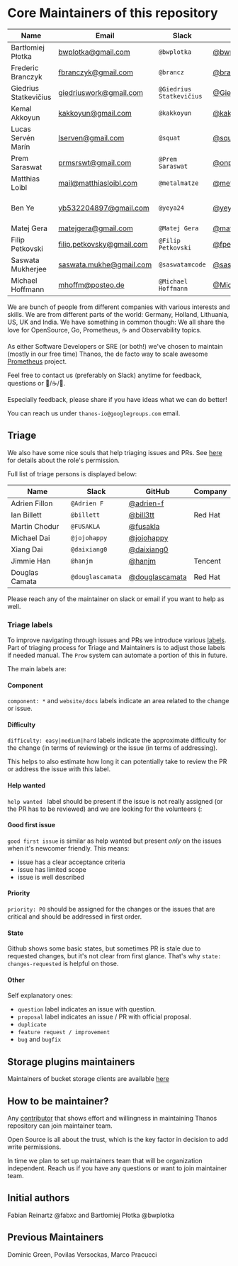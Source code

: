 # Core Maintainers of this repository

| Name                  | Email                     | Slack                    | GitHub                                             | Company             |
|-----------------------|---------------------------|--------------------------|----------------------------------------------------|---------------------|
| Bartłomiej Płotka     | bwplotka@gmail.com        | `@bwplotka`              | [@bwplotka](https://github.com/bwplotka)           | Google              |
| Frederic Branczyk     | fbranczyk@gmail.com       | `@brancz`                | [@brancz](https://github.com/brancz)               | Polar Signals       |
| Giedrius Statkevičius | giedriuswork@gmail.com    | `@Giedrius Statkevičius` | [@GiedriusS](https://github.com/GiedriusS)         | Vinted              |
| Kemal Akkoyun         | kakkoyun@gmail.com        | `@kakkoyun`              | [@kakkoyun](https://github.com/kakkoyun)           | Fal                 |
| Lucas Servén Marín    | lserven@gmail.com         | `@squat`                 | [@squat](https://github.com/squat)                 | Red Hat             |
| Prem Saraswat         | prmsrswt@gmail.com        | `@Prem Saraswat`         | [@onprem](https://github.com/onprem)               | Red Hat             |
| Matthias Loibl        | mail@matthiasloibl.com    | `@metalmatze`            | [@metalmatze](https://github.com/metalmatze)       | Polar Signals       |
| Ben Ye                | yb532204897@gmail.com     | `@yeya24`                | [@yeya24](https://github.com/yeya24)               | Amazon Web Services |
| Matej Gera            | matejgera@gmail.com       | `@Matej Gera`            | [@matej-g](https://github.com/matej-g)             | Coralogix           |
| Filip Petkovski       | filip.petkovsky@gmail.com | `@Filip Petkovski`       | [@fpetkovski](https://github.com/fpetkovski)       | Shopify             |
| Saswata Mukherjee     | saswata.mukhe@gmail.com   | `@saswatamcode`          | [@saswatamcode](https://github.com/saswatamcode)   | Red Hat             |
| Michael Hoffmann      | mhoffm@posteo.de          | `@Michael Hoffmann`      | [@MichaHoffmann](https://github.com/MichaHoffmann) | Cloudflare          |

We are bunch of people from different companies with various interests and skills. We are from different parts of the world: Germany, Holland, Lithuania, US, UK and India. We have something in common though: We all share the love for OpenSource, Go, Prometheus, :coffee: and Observability topics.

As either Software Developers or SRE (or both!) we've chosen to maintain (mostly in our free time) Thanos, the de facto way to scale awesome [Prometheus](https://prometheus.io) project.

Feel free to contact us (preferably on Slack) anytime for feedback, questions or :beers:/:coffee:/:tea:.

Especially feedback, please share if you have ideas what we can do better!

You can reach us under `thanos-io@googlegroups.com` email.

## Triage

We also have some nice souls that help triaging issues and PRs. See [here](https://docs.github.com/en/organizations/managing-access-to-your-organizations-repositories/repository-roles-for-an-organization#repository-roles-for-organizations) for details about the role's permission.

Full list of triage persons is displayed below:

| Name           | Slack            | GitHub                                             | Company |
|----------------|------------------|----------------------------------------------------|---------|
| Adrien Fillon  | `@Adrien F`      | [@adrien-f](https://github.com/adrien-f)           |         |
| Ian Billett    | `@billett`       | [@bill3tt](https://github.com/bill3tt)             | Red Hat |
| Martin Chodur  | `@FUSAKLA`       | [@fusakla](https://github.com/fusakla)             |         |
| Michael Dai    | `@jojohappy`     | [@jojohappy](https://github.com/jojohappy)         |         |
| Xiang Dai      | `@daixiang0`     | [@daixiang0](https://github.com/daixiang0)         |         |
| Jimmie Han     | `@hanjm`         | [@hanjm](https://github.com/hanjm)                 | Tencent |
| Douglas Camata | `@douglascamata` | [@douglascamata](https://github.com/douglascamata) | Red Hat |

Please reach any of the maintainer on slack or email if you want to help as well.

### Triage labels

To improve navigating through issues and PRs we introduce various [labels](https://github.com/thanos-io/thanos/issues/labels). Part of triaging process for Triage and Maintainers is to adjust those labels if needed manual. The `Prow` system can automate a portion of this in future.

The main labels are:

#### Component

`component: *` and `website/docs` labels indicate an area related to the change or issue.

#### Difficulty

`difficulty: easy|medium|hard` labels indicate the approximate difficulty for the change (in terms of reviewing) or the issue (in terms of addressing).

This helps to also estimate how long it can potentially take to review the PR or address the issue with this label.

#### Help wanted

`help wanted ` label should be present if the issue is not really assigned (or the PR has to be reviewed) and we are looking for the volunteers (:

#### Good first issue

`good first issue` is similar as help wanted but present *only* on the issues when it's newcomer friendly. This means:

* issue has a clear acceptance criteria
* issue has limited scope
* issue is well described

#### Priority

`priority: P0` should be assigned for the changes or the issues that are critical and should be addressed in first order.

#### State

Github shows some basic states, but sometimes PR is stale due to requested changes, but it's not clear from first glance. That's why `state: changes-requested` is helpful on those.

#### Other

Self explanatory ones:

* `question` label indicates an issue with question.
* `proposal` label indicates an issue / PR with official proposal.
* `duplicate`
* `feature request / improvement`
* `bug` and `bugfix`

## Storage plugins maintainers

Maintainers of bucket storage clients are available [here](docs/storage.md#supported-clients)

## How to be maintainer?

Any [contributor](CONTRIBUTING.md) that shows effort and willingness in maintaining Thanos repository can join maintainer team.

Open Source is all about the trust, which is the key factor in decision to add write permissions.

In time we plan to set up maintainers team that will be organization independent. Reach us if you have any questions or want to join maintainer team.

## Initial authors

Fabian Reinartz @fabxc and Bartłomiej Płotka @bwplotka

## Previous Maintainers

Dominic Green, Povilas Versockas, Marco Pracucci
